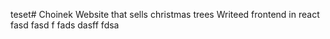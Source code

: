 teset# Choinek
Website that sells christmas trees
Writeed frontend in react
fasd
fasd
f
fads
dasff
fdsa
